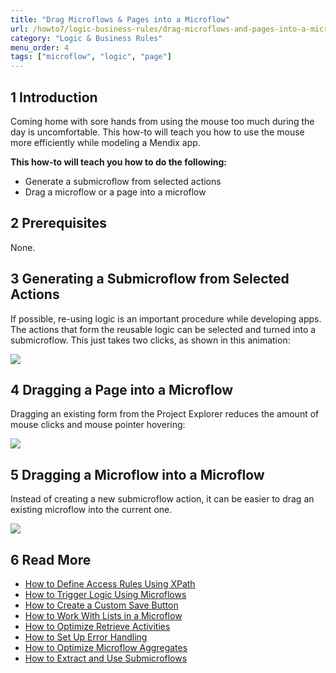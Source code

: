 ```yaml
---
title: "Drag Microflows & Pages into a Microflow"
url: /howto7/logic-business-rules/drag-microflows-and-pages-into-a-microflow
category: "Logic & Business Rules"
menu_order: 4
tags: ["microflow", "logic", "page"]
---
```


## 1 Introduction

Coming home with sore hands from using the mouse too much during the day is uncomfortable. This how-to will teach you how to use the mouse more efficiently while modeling a Mendix app.

**This how-to will teach you how to do the following:**

* Generate a submicroflow from selected actions
* Drag a microflow or a page into a microflow

## 2 Prerequisites

None.

## 3 Generating a Submicroflow from Selected Actions

If possible, re-using logic is an important procedure while developing apps. The actions that form the reusable logic can be selected and turned into a submicroflow. This just takes two clicks, as shown in this animation:

![](/attachments/howto7/logic-business-rules/drag-microflows-and-pages-into-a-microflow/18580993.gif)

## 4 Dragging a Page into a Microflow

Dragging an existing form from the Project Explorer reduces the amount of mouse clicks and mouse pointer hovering:

![](/attachments/howto7/logic-business-rules/drag-microflows-and-pages-into-a-microflow/18580992.gif)

## 5 Dragging a Microflow into a Microflow

Instead of creating a new submicroflow action, it can be easier to drag an existing microflow into the current one.

![](/attachments/howto7/logic-business-rules/drag-microflows-and-pages-into-a-microflow/18580991.gif)

## 6 Read More

* [How to Define Access Rules Using XPath](define-access-rules-using-xpath)
* [How to Trigger Logic Using Microflows](triggering-logic-using-microflows)
* [How to Create a Custom Save Button](create-a-custom-save-button)
* [How to Work With Lists in a Microflow](working-with-lists-in-a-microflow)
* [How to Optimize Retrieve Activities](optimizing-retrieve-activities)
* [How to Set Up Error Handling](set-up-error-handling)
* [How to Optimize Microflow Aggregates](optimizing-microflow-aggregates)
* [How to Extract and Use Submicroflows](extract-and-use-sub-microflows)
